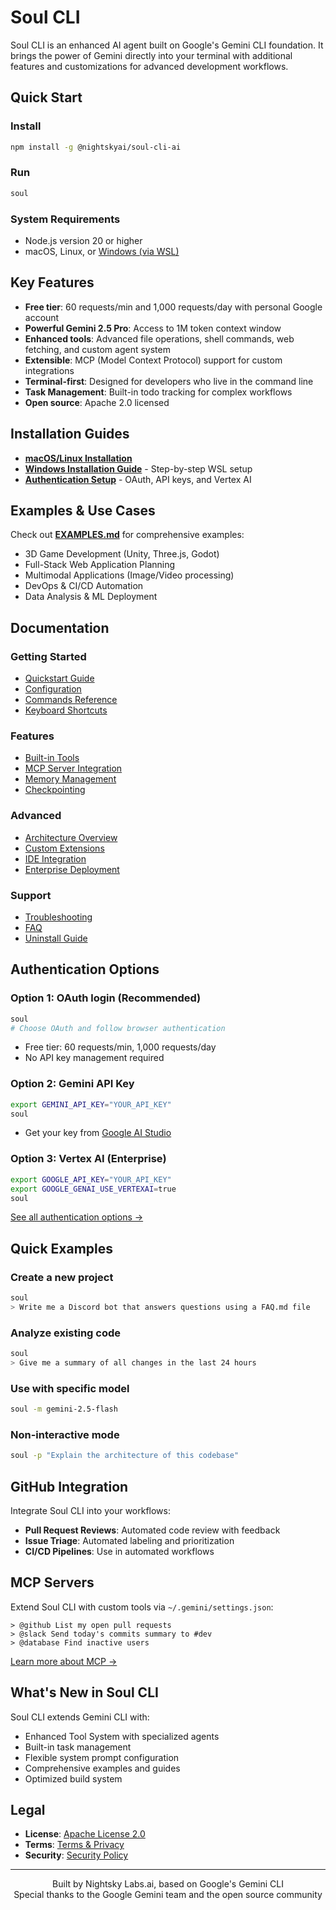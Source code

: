 # Soul CLI

Soul CLI is an enhanced AI agent built on Google's Gemini CLI foundation. It brings the power of Gemini directly into your terminal with additional features and customizations for advanced development workflows.

## Quick Start

### Install
```bash
npm install -g @nightskyai/soul-cli-ai
```

### Run
```bash
soul
```

### System Requirements
- Node.js version 20 or higher
- macOS, Linux, or [Windows (via WSL)](./docs/windows-installation.md)

## Key Features

- **Free tier**: 60 requests/min and 1,000 requests/day with personal Google account
- **Powerful Gemini 2.5 Pro**: Access to 1M token context window
- **Enhanced tools**: Advanced file operations, shell commands, web fetching, and custom agent system
- **Extensible**: MCP (Model Context Protocol) support for custom integrations
- **Terminal-first**: Designed for developers who live in the command line
- **Task Management**: Built-in todo tracking for complex workflows
- **Open source**: Apache 2.0 licensed

## Installation Guides

- **[macOS/Linux Installation](./docs/cli/index.md)**
- **[Windows Installation Guide](./docs/windows-installation.md)** - Step-by-step WSL setup
- **[Authentication Setup](./docs/cli/authentication.md)** - OAuth, API keys, and Vertex AI

## Examples & Use Cases

Check out **[EXAMPLES.md](./EXAMPLES.md)** for comprehensive examples:
- 3D Game Development (Unity, Three.js, Godot)
- Full-Stack Web Application Planning
- Multimodal Applications (Image/Video processing)
- DevOps & CI/CD Automation
- Data Analysis & ML Deployment

## Documentation

### Getting Started
- [Quickstart Guide](./docs/cli/index.md)
- [Configuration](./docs/cli/configuration.md)
- [Commands Reference](./docs/cli/commands.md)
- [Keyboard Shortcuts](./docs/keyboard-shortcuts.md)

### Features
- [Built-in Tools](./docs/tools/index.md)
- [MCP Server Integration](./docs/tools/mcp-server.md)
- [Memory Management](./docs/tools/memory.md)
- [Checkpointing](./docs/checkpointing.md)

### Advanced
- [Architecture Overview](./docs/architecture.md)
- [Custom Extensions](./docs/extension.md)
- [IDE Integration](./docs/ide-integration.md)
- [Enterprise Deployment](./docs/deployment.md)

### Support
- [Troubleshooting](./docs/troubleshooting.md)
- [FAQ](./docs/troubleshooting.md#frequently-asked-questions)
- [Uninstall Guide](./docs/Uninstall.md)

## Authentication Options

### Option 1: OAuth login (Recommended)
```bash
soul
# Choose OAuth and follow browser authentication
```
- Free tier: 60 requests/min, 1,000 requests/day
- No API key management required

### Option 2: Gemini API Key
```bash
export GEMINI_API_KEY="YOUR_API_KEY"
soul
```
- Get your key from [Google AI Studio](https://aistudio.google.com/apikey)

### Option 3: Vertex AI (Enterprise)
```bash
export GOOGLE_API_KEY="YOUR_API_KEY"
export GOOGLE_GENAI_USE_VERTEXAI=true
soul
```

[See all authentication options →](./docs/cli/authentication.md)

## Quick Examples

### Create a new project
```bash
soul
> Write me a Discord bot that answers questions using a FAQ.md file
```

### Analyze existing code
```bash
soul
> Give me a summary of all changes in the last 24 hours
```

### Use with specific model
```bash
soul -m gemini-2.5-flash
```

### Non-interactive mode
```bash
soul -p "Explain the architecture of this codebase"
```

## GitHub Integration

Integrate Soul CLI into your workflows:
- **Pull Request Reviews**: Automated code review with feedback
- **Issue Triage**: Automated labeling and prioritization
- **CI/CD Pipelines**: Use in automated workflows

## MCP Servers

Extend Soul CLI with custom tools via `~/.gemini/settings.json`:

```text
> @github List my open pull requests
> @slack Send today's commits summary to #dev
> @database Find inactive users
```

[Learn more about MCP →](./docs/tools/mcp-server.md)

## What's New in Soul CLI

Soul CLI extends Gemini CLI with:
- Enhanced Tool System with specialized agents
- Built-in task management
- Flexible system prompt configuration
- Comprehensive examples and guides
- Optimized build system

## Legal

- **License**: [Apache License 2.0](LICENSE)
- **Terms**: [Terms & Privacy](./docs/tos-privacy.md)
- **Security**: [Security Policy](SECURITY.md)

---

<p align="center">
  Built by Nightsky Labs.ai, based on Google's Gemini CLI<br>
  Special thanks to the Google Gemini team and the open source community
</p>